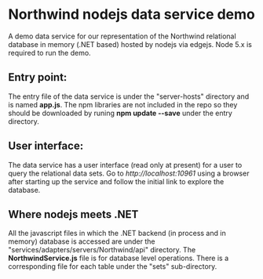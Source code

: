 # Northwind nodejs data service demo
A demo data service for our representation of the Northwind relational database in memory (.NET based) hosted by nodejs via edgejs. Node 5.x is required to run the demo.

## Entry point:
The entry file of the data service is under the "server-hosts" directory and is named __app.js__. The npm libraries are not included in the repo so they should be downloaded by runing __npm update --save__ under the entry directory.

## User interface:
The data service has a user interface (read only at present) for a user to query the relational data sets. Go to  _http://localhost:10961_ using a browser after starting up the service and follow the initial link to explore the database.

## Where nodejs meets .NET
All the javascript files in which the .NET backend (in process and in memory) database is accessed are under the "services/adapters/servers/Northwind/api" directory. The __NorthwindService.js__ file is for database level operations. There is a corresponding file for each table under the "sets" sub-directory.
